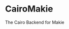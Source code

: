 # CairoMakie

The Cairo Backend for Makie

![[](https://travis-ci.org/JuliaPlots/CairoMakie.jl)](https://api.travis-ci.org/JuliaPlots/CairoMakie.jl.svg?branch=master)
